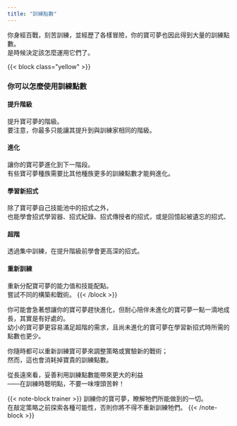 ```yaml
---
title: "訓練點數"
---
```


你身經百戰，刻苦訓練，並經歷了各樣冒險，你的寶可夢也因此得到大量的訓練點數。<br>
是時候決定該怎麼運用它們了。

{{< block class="yellow" >}}
<h3>你可以怎麼使用訓練點數</h3>

<h4>提升階級</h4>
提升寶可夢的階級。<br>
要注意，你最多只能讓其提升到與訓練家相同的階級。

<h4>進化</h4>
讓你的寶可夢進化到下一階段。<br>
有些寶可夢種族需要比其他種族更多的訓練點數才能夠進化。

<h4>學習新招式</h4>
除了寶可夢自己技能池中的招式之外，<br>
也能學會招式學習器、招式紀錄、招式傳授者的招式，或是回憶起被遺忘的招式、

<h4>超階</h4>
透過集中訓練，在提升階級前學會更高深的招式。

<h4>重新訓練</h4>
重新分配寶可夢的能力值和技能配點。<br>
嘗試不同的構築和戰術。
{{< /block >}}

你可能會急著想讓你的寶可夢趕快進化，但耐心陪伴未進化的寶可夢一點一滴地成長，其實是有好處的。<br>
幼小的寶可夢更容易滿足超階的需求，且尚未進化的寶可夢在學習新招式時所需的點數也更少。

你隨時都可以重新訓練寶可夢來調整策略或實驗新的戰術；<br>
然而，這也會消耗掉寶貴的訓練點數。

從長遠來看，妥善利用訓練點數能帶來更大的利益<br>
——在訓練時聰明點，不要一味埋頭苦幹！


{{< note-block trainer >}}
訓練你的寶可夢，瞭解牠們所能做到的一切。<br>
在敲定策略之前探索各種可能性，否則你將不得不重新訓練牠們。
{{< /note-block >}}
